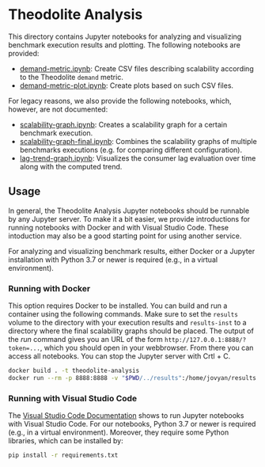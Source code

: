 # Theodolite Analysis

This directory contains Jupyter notebooks for analyzing and visualizing
benchmark execution results and plotting. The following notebooks are provided:

* [demand-metric.ipynb](demand-metric.ipynb): Create CSV files describing scalability according to the Theodolite `demand` metric.
* [demand-metric-plot.ipynb](demand-metric-plot.ipynb): Create plots based on such CSV files.

For legacy reasons, we also provide the following notebooks, which, however, are not documented:

* [scalability-graph.ipynb](scalability-graph.ipynb): Creates a scalability graph for a certain benchmark execution.
* [scalability-graph-final.ipynb](scalability-graph-final.ipynb): Combines the scalability graphs of multiple benchmarks executions (e.g. for comparing different configuration).
* [lag-trend-graph.ipynb](lag-trend-graph.ipynb): Visualizes the consumer lag evaluation over time along with the computed trend.

## Usage

In general, the Theodolite Analysis Jupyter notebooks should be runnable by any Jupyter server. To make it a bit easier,
we provide introductions for running notebooks with Docker and with Visual Studio Code. These intoduction may also be
a good starting point for using another service.

For analyzing and visualizing benchmark results, either Docker or a Jupyter installation with Python 3.7 or newer is
required (e.g., in a virtual environment).

### Running with Docker

This option requires Docker to be installed. You can build and run a container using the following commands. Make sure
to set the `results` volume to the directory with your execution results and `results-inst` to a directory where the
final scalability graphs should be placed. The output of the *run* command gives you an URL of the form
`http://127.0.0.1:8888/?token=...`, which you should open in your webbrowser. From there you can access all notebooks.
You can stop the Jupyter server with Crtl + C.

```sh
docker build . -t theodolite-analysis
docker run --rm -p 8888:8888 -v "$PWD/../results":/home/jovyan/results -v "$PWD/../results-inst":/home/jovyan/results-inst theodolite-analysis
```

### Running with Visual Studio Code

The [Visual Studio Code Documentation](https://code.visualstudio.com/docs/python/jupyter-support) shows to run Jupyter
notebooks with Visual Studio Code. For our notebooks, Python 3.7 or newer is required (e.g., in a virtual environment).
Moreover, they require some Python libraries, which can be installed by:

```sh
pip install -r requirements.txt
```